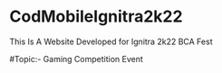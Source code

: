 # CodMobileIgnitra2k22

This Is A Website Developed for Ignitra 2k22 BCA Fest

#Topic:- Gaming Competition Event
